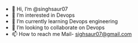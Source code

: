 - 👋 Hi, I’m @singhsaur07
- 👀 I’m interested in Devops
- 🌱 I’m currently learning Devops engineering
- 💞️ I’m looking to collaborate on Devops
- 📫 How to reach me Mail- sighsaur07@gmail.com

<!---
singhsaur07/singhsaur07 is a ✨ special ✨ repository because its `README.md` (this file) appears on your GitHub profile.
You can click the Preview link to take a look at your changes.
--->
